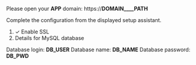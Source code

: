 Please open your __APP__ domain: https://__DOMAIN____PATH__

Complete the configuration from the displayed setup assistant.

1. ✓ Enable SSL
2. Details for MySQL database

Database login:    __DB_USER__
Database name:     __DB_NAME__
Database password: __DB_PWD__
